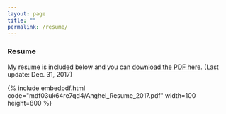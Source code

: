 ```yaml
---
layout: page
title: ""
permalink: /resume/
---
```


### Resume

My resume is included below and you can [download the PDF here](https://github.com/canghel/canghel.github.io/raw/master/documents/Anghel_Resume_2017.pdf).  (Last update: Dec. 31, 2017)

{% include embedpdf.html code="mdf03uk64re7qd4/Anghel_Resume_2017.pdf" width=100 height=800 %}